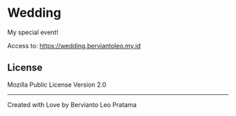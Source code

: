 # Wedding

My special event!

Access to: https://wedding.berviantoleo.my.id

## License

Mozilla Public License Version 2.0

---

Created with Love by Bervianto Leo Pratama
